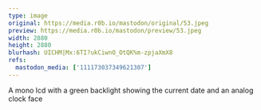 ```yaml
---
type: image
original: https://media.r0b.io/mastodon/original/53.jpeg
preview: https://media.r0b.io/mastodon/preview/53.jpeg
width: 2880
height: 2880
blurhash: UICHM|Mx:6TI?ukCiwnO_OtQK%m-zpjaXmX8
refs:
  mastodon_media: ['111173037349621307']
---
```


A mono lcd with a green backlight showing the current date and an analog clock face
